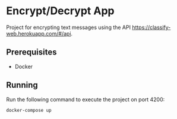 # Encrypt/Decrypt App

Project for encrypting text messages using the API https://classify-web.herokuapp.com/#/api.

## Prerequisites

- Docker

## Running

Run the following command to execute the project on port 4200:

```
docker-compose up
```
